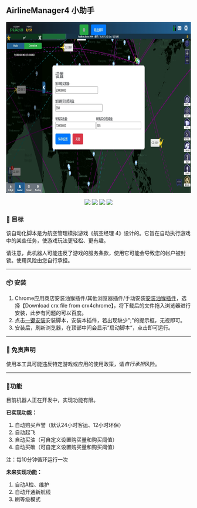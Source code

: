 ## AirlineManager4 小助手

<p align="center">
    <a href="https://github.com/JasonWong2333/Game_AM4">
        <img src="https://github.com/JasonWong2333/Game_AM4/blob/main/img/20241213192342.png" width="848" height="465"/>
    </a>
    <br>
    <p align="center">
        <a href="https://github.com/JasonWong2333/Game_AM4"><img src="https://img.shields.io/github/languages/code-size/JasonWong2333/Game_AM4?color=blueviolet"></a>
        <a href="https://github.com/JasonWong2333/Game_AM4"><img src="https://img.shields.io/github/stars/JasonWong2333/Game_AM4?color=green"></a>
        <a href="https://github.com/JasonWong2333/Game_AM4"><img src="https://img.shields.io/github/commit-activity/m/JasonWong2333/Game_AM4?color=9cf"></a>
        <a href="https://github.com/JasonWong2333/Game_AM4"><img src="https://img.shields.io/badge/license-MIT-blue.svg"></a>
    </p>
</p>

### 🎯 目标

该自动化脚本是为航空管理模拟游戏《航空经理 4》设计的。它旨在自动执行游戏中的某些任务，使游戏玩法更轻松、更有趣。

请注意，此机器人可能违反了游戏的服务条款，使用它可能会导致您的帐户被封锁。使用风险由您自行承担。

---



### 📦 安装

1. Chrome应用商店安装油猴插件/其他浏览器插件/手动安装[安装油猴插件](https://www.crx4chrome.com/crx/1429/)，选择【Download crx file from crx4chrome】，将下载后的文件拖入浏览器进行安装，此步有问题的可以百度。
2. 点击[一键安装](https://greasyfork.org/zh-CN/scripts/520516-am4-assistant)安装脚本，安装本插件，若出现缺少";"的提示框，无视即可。
3. 安装后，刷新浏览器，在顶部中间会显示”启动脚本“，点击即可运行。

---



### 🚀 免责声明

使用本工具可能违反特定游戏或应用的使用政策，请*自行承担*风险。

---



### 💎功能

目前机器人正在开发中，实现功能有限。

**已实现功能：**

1. 自动购买声誉（默认24小时客运、12小时环保）
1. 自动起飞
2. 自动买油（可自定义设置购买量和购买阈值）
3. 自动买碳（可自定义设置购买量和购买阈值）

注：每10分钟循环运行一次

**未来实现功能：**

1. 自动A检、维护
2. 自动开通新航线
3. 刷等级模式
   
